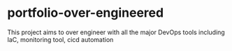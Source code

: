 # portfolio-over-engineered
This project aims to over engineer with all the major DevOps tools including IaC, monitoring tool, cicd automation
